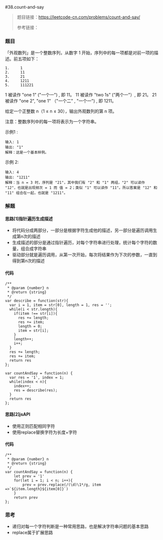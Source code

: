 #38.count-and-say

> 题目链接：https://leetcode-cn.com/problems/count-and-say/
>
> 参考链接：
>



### 题目

「外观数列」是一个整数序列，从数字 1 开始，序列中的每一项都是对前一项的描述。前五项如下：

```
1.     1
2.     11
3.     21
4.     1211
5.     111221
```

1 被读作  "one 1"  ("一个一") , 即 11。
11 被读作 "two 1s" ("两个一"）, 即 21。
21 被读作 "one 2",  "one 1" （"一个二" ,  "一个一") , 即 1211。

给定一个正整数 n（1 ≤ n ≤ 30），输出外观数列的第 n 项。

注意：整数序列中的每一项将表示为一个字符串。

示例1 :

```
输入: 1
输出: "1"
解释：这是一个基本样例。
```


示例 2:

```
输入: 4
输出: "1211"
解释：当 n = 3 时，序列是 "21"，其中我们有 "2" 和 "1" 两组，"2" 可以读作 "12"，也就是出现频次 = 1 而 值 = 2；类似 "1" 可以读作 "11"。所以答案是 "12" 和 "11" 组合在一起，也就是 "1211"。
```



### 解题

#### 思路[1]指针遍历生成描述

* 将代码分成两部分，一部分是根据字符生成他的描述，另一部分是遍历调用生成第n次的描述
* 生成描述的部分是通过指针遍历，对每个字符串进行处理，统计每个字符的数量，组合成字符串
* 驱动部分就是遍历调用，从第一次开始，每次将结果作为下次的参数，一直到得到第n次的描述

#### 代码

```
/**
 * @param {number} n
 * @return {string}
 */
var describe = function(str){
  var i = 1, item = str[0], length = 1, res = '';
  while(i < str.length){
    if(item !== str[i]){
      res += length;
      res += item;
      length = 0;
      item = str[i];
    }
    length++;
    i++;
  }
  res += length;
  res += item;
  return res
};

var countAndSay = function(n) {
  var res = '1', index = 1;
  while(index < n){
    index++;
    res = describe(res);
  }
  return res
};
```

#### 思路[2]jsAPI

* 使用正则匹配相同字符
* 使用replace替换字符为长度+字符

#### 代码

```
/**
 * @param {number} n
 * @return {string}
 */
var countAndSay = function(n) {
    let prev = '1'
    for(let i = 1; i < n; i++){
        prev = prev.replace(/(\d)\1*/g, item =>`${item.length}${item[0]}`)
    }
    return prev
};
```


#### 

### 思考

* 递归对每一个字符判断是一种常用思路，也是解决字符串问题的基本思路
* replace属于扩展思路

